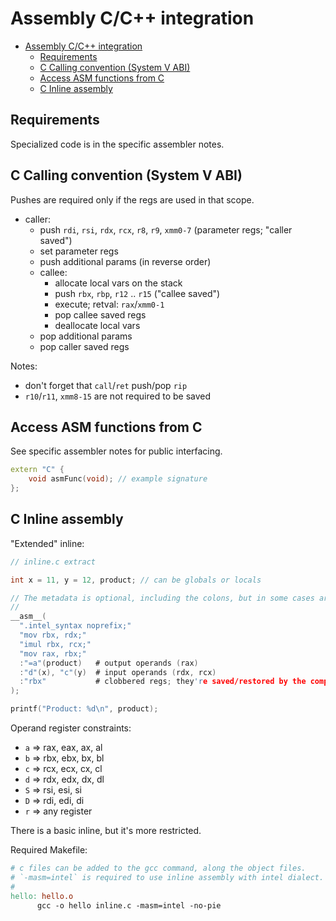 # Assembly C/C++ integration

- [Assembly C/C++ integration](#assembly-cc-integration)
  - [Requirements](#requirements)
  - [C Calling convention (System V ABI)](#c-calling-convention-system-v-abi)
  - [Access ASM functions from C](#access-asm-functions-from-c)
  - [C Inline assembly](#c-inline-assembly)

## Requirements

Specialized code is in the specific assembler notes.

## C Calling convention (System V ABI)

Pushes are required only if the regs are used in that scope.

- caller:
  - push `rdi`, `rsi`, `rdx`, `rcx`, `r8`, `r9`, `xmm0-7` (parameter regs; "caller saved")
  - set parameter regs
  - push additional params (in reverse order)
  - callee:
    - allocate local vars on the stack
    - push `rbx`, `rbp`, `r12` .. `r15` ("callee saved")
    - execute; retval: `rax`/`xmm0-1`
    - pop callee saved regs
    - deallocate local vars
  - pop additional params
  - pop caller saved regs

Notes:

- don't forget that `call`/`ret` push/pop `rip`
- `r10`/`r11`, `xmm8-15` are not required to be saved

## Access ASM functions from C

See specific assembler notes for public interfacing.

```cpp
extern "C" {
    void asmFunc(void); // example signature
};
```

## C Inline assembly

"Extended" inline:

```c
// inline.c extract

int x = 11, y = 12, product; // can be globals or locals

// The metadata is optional, including the colons, but in some cases are required, e.g. `:::"rbx"`.
//
__asm__(
  ".intel_syntax noprefix;"
  "mov rbx, rdx;"
  "imul rbx, rcx;"
  "mov rax, rbx;"
  :"=a"(product)   # output operands (rax)
  :"d"(x), "c"(y)  # input operands (rdx, rcx)
  :"rbx"           # clobbered regs; they're saved/restored by the compiler
);

printf("Product: %d\n", product);
```

Operand register constraints:

- `a` => rax, eax, ax, al
- `b` => rbx, ebx, bx, bl
- `c` => rcx, ecx, cx, cl
- `d` => rdx, edx, dx, dl
- `S` => rsi, esi, si
- `D` => rdi, edi, di
- `r` => any register

There is a basic inline, but it's more restricted.

Required Makefile:

```makefile
# c files can be added to the gcc command, along the object files.
# `-masm=intel` is required to use inline assembly with intel dialect.
#
hello: hello.o
      gcc -o hello inline.c -masm=intel -no-pie
```
